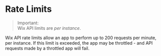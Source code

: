 # Rate Limits

> Important:  
Wix API limits are *per instance*.

Wix API rate limits allow an app to perform up to 200 requests per minute, per instance. 
If this limit is exceeded, the app may be throttled - and API requests made by a throttled app will fail.
